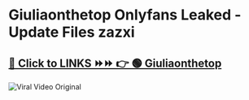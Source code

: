 
 # Giuliaonthetop Onlyfans Leaked - Update Files zazxi

## <h2><a href="https://clipsfans.com/Giuliaonthetop&ref=git">🔗 Click to LINKS ⏩⏩ 👉 🟢 Giuliaonthetop </a></h2>

<a href="https://clipsfans.com/Giuliaonthetop&ref=git" rel="nofollow" data-target="animated-image.originalLink"><img src="https://i.ibb.co.com/xMMVF88/686577567.gif" alt="Viral Video Original" style="max-width: 100%; display: inline-block;" data-target="animated-image.originalImage"></a>

